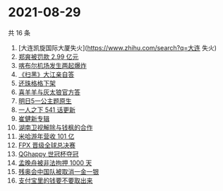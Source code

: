 # 2021-08-29

共 16 条

<!-- BEGIN ZHIHUSEARCH -->
<!-- 最后更新时间 Sun Aug 29 2021 05:09:13 GMT+0800 (China Standard Time) -->
1. [大连凯旋国际大厦失火](https://www.zhihu.com/search?q=大连 失火)
1. [郑爽被罚款 2.99 亿元  ](https://www.zhihu.com/search?q=郑爽)
1. [喀布尔机场发生两起爆炸](https://www.zhihu.com/search?q=喀布尔机场)
1. [《扫黑》大江亲自答](https://www.zhihu.com/search?q=扫黑风暴)
1. [还珠格格下架](https://www.zhihu.com/search?q=还珠格格)
1. [喜羊羊与灰太狼官方答](https://www.zhihu.com/search?q=喜羊羊与灰太狼)
1. [明日5一公主题原生](https://www.zhihu.com/search?q=明日创作计划)
1. [一人之下 541 话更新](https://www.zhihu.com/search?q=一人之下)
1. [崔健新专辑](https://www.zhihu.com/search?q=崔健)
1. [湖南卫视解除与钱枫的合作](https://www.zhihu.com/search?q=湖南卫视钱枫)
1. [米哈游年营收 101 亿](https://www.zhihu.com/search?q=米哈游)
1. [FPX 晋级全球总决赛](https://www.zhihu.com/search?q=FPX)
1. [QGhappy 世冠杯夺冠](https://www.zhihu.com/search?q=QGhappy)
1. [孟晚舟被非法拘押 1000 天](https://www.zhihu.com/search?q=孟晚舟)
1. [残奥会中国队被取消一金一银 ](https://www.zhihu.com/search?q=残奥会)
1. [支付宝里的钱要不要取出来](https://www.zhihu.com/search?q=支付宝)
<!-- END ZHIHUSEARCH -->

